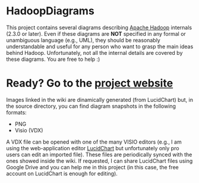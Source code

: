 HadoopDiagrams
==============

This project contains several diagrams describing [Apache Hadoop](http://hadoop.apache.org/) internals (2.3.0 or later). Even if these diagrams are **NOT** specified in any formal or unambiguous language (e.g., UML), they should be reasonably understandable and useful for any person who want to grasp the main ideas behind Hadoop. Unfortunately, not all the internal details are covered by these diagrams. You are free to help :)
# Ready? Go to the [project website](http://ercoppa.github.io/HadoopInternals/)

Images linked in the wiki are dinamically generated (from LucidChart) but, in the source directory, you can find diagram snapshots in the following formats:
* PNG
* Visio (VDX)

A VDX file can be opened with one of the many VISIO editors (e.g., I am using the web-application editor [LucidChart](www.lucidchart.com) but unfortunately only pro users can edit an imported file). These files are periodically synced with the ones showed inside the wiki. If requested, I can share LucidChart files using Google Drive and you can help me in this project (in this case, the free account on LucidChart is enough for editing). 



